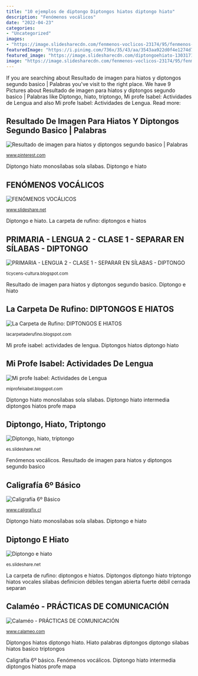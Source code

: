 ```yaml
---
title: "10 ejemplos de diptongo Diptongos hiatos diptongo hiato"
description: "Fenómenos vocálicos"
date: "2022-04-23"
categories:
- "Uncategorized"
images:
- "https://image.slidesharecdn.com/fenmenos-voclicos-23174/95/fenmenos-voclicos-6-728.jpg?cb=1178290225"
featuredImage: "https://i.pinimg.com/736x/35/43/aa/3543aa922d0f4e1274d7a84093202194.jpg"
featured_image: "https://image.slidesharecdn.com/diptongoehiato-130317191255-phpapp01/95/diptongo-e-hiato-7-638.jpg?cb=1363547688"
image: "https://image.slidesharecdn.com/fenmenos-voclicos-23174/95/fenmenos-voclicos-6-728.jpg?cb=1178290225"
---
```


If you are searching about Resultado de imagen para hiatos y diptongos segundo basico | Palabras you've visit to the right place. We have 9 Pictures about Resultado de imagen para hiatos y diptongos segundo basico | Palabras like Diptongo, hiato, triptongo, Mi profe Isabel: Actividades de Lengua and also Mi profe Isabel: Actividades de Lengua. Read more:

## Resultado De Imagen Para Hiatos Y Diptongos Segundo Basico | Palabras

![Resultado de imagen para hiatos y diptongos segundo basico | Palabras](https://i.pinimg.com/736x/35/43/aa/3543aa922d0f4e1274d7a84093202194.jpg "Caligrafía 6º básico")

<small>www.pinterest.com</small>

Diptongo hiato monosílabas sola sílabas. Diptongo e hiato

## FENÓMENOS VOCÁLICOS

![FENÓMENOS VOCÁLICOS](https://image.slidesharecdn.com/fenmenos-voclicos-23174/95/fenmenos-voclicos-6-728.jpg?cb=1178290225 "Caligrafía 6º básico")

<small>www.slideshare.net</small>

Diptongo e hiato. La carpeta de rufino: diptongos e hiatos

## PRIMARIA - LENGUA 2 - CLASE 1 - SEPARAR EN SÍLABAS - DIPTONGO

![PRIMARIA - LENGUA 2 - CLASE 1 - SEPARAR EN SÍLABAS - DIPTONGO](https://1.bp.blogspot.com/-Esw01DrWAMU/U7vO1Yd1GJI/AAAAAAAAA8s/dw89vZUT-ug/s1600/triptongo1.jpg "Diptongos diptongo hiato triptongo hiatos vocales silabas definicion débiles tengan abierta fuerte débil cerrada separan")

<small>ticycens-cultura.blogspot.com</small>

Resultado de imagen para hiatos y diptongos segundo basico. Diptongo e hiato

## La Carpeta De Rufino: DIPTONGOS E HIATOS

![La Carpeta de Rufino: DIPTONGOS E HIATOS](http://1.bp.blogspot.com/-0EyZsNReisw/VEY6woHRmOI/AAAAAAAAB9I/ArNAAzpGhFM/w1200-h630-p-k-nu/DIPTONGO+e+HIATO.jpg "Diptongo, hiato, triptongo")

<small>lacarpetaderufino.blogspot.com</small>

Mi profe isabel: actividades de lengua. Diptongos hiatos diptongo hiato

## Mi Profe Isabel: Actividades De Lengua

![Mi profe Isabel: Actividades de Lengua](https://4.bp.blogspot.com/-Y532bNkEHI8/Wh7Gy34M-9I/AAAAAAAAKiY/jZtIp5UVQRUiNzCmKozw3ont6F5ttVTuwCLcBGAs/s1600/DIPTONGO%2Be%2BHIATO.jpg "Mi profe isabel: actividades de lengua")

<small>miprofeisabel.blogspot.com</small>

Diptongo hiato monosílabas sola sílabas. Diptongo hiato intermedia diptongos hiatos profe mapa

## Diptongo, Hiato, Triptongo

![Diptongo, hiato, triptongo](https://cdn.slidesharecdn.com/ss_thumbnails/diptongohiatotriptongo-121109065646-phpapp02-thumbnail-4.jpg?cb=1352444594 "Caligrafía 6º básico")

<small>es.slideshare.net</small>

Fenómenos vocálicos. Resultado de imagen para hiatos y diptongos segundo basico

## Caligrafía 6º Básico

![Caligrafía 6º Básico](http://www.caligrafix.cl/soluciones/caligrafia-2016/C60/76_0.jpeg "Caligrafía 6º básico")

<small>www.caligrafix.cl</small>

Diptongo hiato monosílabas sola sílabas. Diptongo e hiato

## Diptongo E Hiato

![Diptongo e hiato](https://image.slidesharecdn.com/diptongoehiato-130317191255-phpapp01/95/diptongo-e-hiato-7-638.jpg?cb=1363547688 "Diptongo e hiato")

<small>es.slideshare.net</small>

La carpeta de rufino: diptongos e hiatos. Diptongos diptongo hiato triptongo hiatos vocales silabas definicion débiles tengan abierta fuerte débil cerrada separan

## Calaméo - PRÁCTICAS DE COMUNICACIÓN

![Calaméo - PRÁCTICAS DE COMUNICACIÓN](http://p.calameoassets.com/131005023554-af97862ce31d1b9e1a7cc34bf585c24a/p1.jpg "Caligrafía 6º básico")

<small>www.calameo.com</small>

Diptongos hiatos diptongo hiato. Hiato palabras diptongos diptongo silabas hiatos basico triptongos

Caligrafía 6º básico. Fenómenos vocálicos. Diptongo hiato intermedia diptongos hiatos profe mapa
